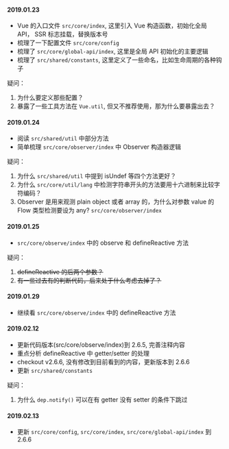 #### 2019.01.23

- Vue 的入口文件 `src/core/index`, 这里引入 Vue 构造函数，初始化全局 API， SSR 标志挂载，替换版本号
- 梳理了一下配置文件 `src/core/config`
- 梳理了 `src/core/global-api/index`, 这里是全局 API 初始化的主要逻辑
- 梳理了 `src/shared/constants`, 这里定义了一些命名，比如生命周期的各种钩子

疑问：

1. 为什么要定义那些配置？
2. 暴露了一些工具方法在 `Vue.util`, 但又不推荐使用，那为什么要暴露出去？

#### 2019.01.24

- 阅读 `src/shared/util` 中部分方法
- 简单梳理 `src/core/observer/index` 中 Observer 构造器逻辑

疑问：

1. 为什么 `src/shared/util` 中提到 isUndef 等四个方法更好？
2. 为什么 `src/core/util/lang` 中检测字符串开头的方法要用十六进制来比较字符编码？
3. Observer 是用来观测 plain object 或者 array 的，为什么对参数 value 的 Flow 类型检测要设为 any? `src/core/observer/index`

#### 2019.01.25

- `src/core/observe/index` 中的 observe 和 defineReactive 方法

疑问：

1. ~~defineReactive 的后两个参数？~~
2. ~~有一些过去有的判断代码，后来处于什么考虑去掉了？~~

#### 2019.01.29

- 继续看 `src/core/observe/index` 中的 defineReactive 方法

#### 2019.02.12

- 更新代码版本(src/core/observe/index)到 2.6.5, 完善注释内容
- 重点分析 defineReactive 中 getter/setter 的处理
- checkout v2.6.6, 没有修改到目前看到的内容，更新版本到 2.6.6
- 更新 `src/shared/constants`

疑问：

1. 为什么 `dep.notify()` 可以在有 getter 没有 setter 的条件下跳过

#### 2019.02.13

- 更新 `src/core/config`, `src/core/index`, `src/core/global-api/index` 到 2.6.6
